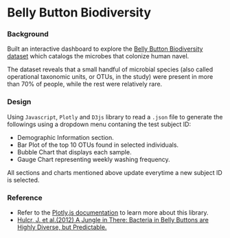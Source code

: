 # Belly Button Biodiversity

### Background
Built an interactive dashboard to explore the [Belly Button Biodiversity dataset](http://robdunnlab.com/projects/belly-button-biodiversity/) which catalogs the microbes that colonize human navel.

The dataset reveals that a small handful of microbial species (also called operational taxonomic units, or OTUs, in the study) were present in more than 70% of people, while the rest were relatively rare.

###  Design

Using `Javascript`, `Plotly` and `D3js` library to read a `.json` file to generate the followings using a dropdown menu contaning the test subject ID:

* Demographic Information section.
* Bar Plot of the top 10 OTUs found in selected individuals.
* Bubble Chart that displays each sample.
* Gauge Chart representing weekly washing frequency.

All sections and charts mentioned above update everytime a new subject ID is selected.

### Reference
* Refer to the [Plotly.js documentation](https://plot.ly/javascript/) to learn more about this library.
* [Hulcr, J. et al.(2012) A Jungle in There: Bacteria in Belly Buttons are Highly Diverse, but Predictable.](http://robdunnlab.com/projects/belly-button-biodiversity/results-and-data/)
